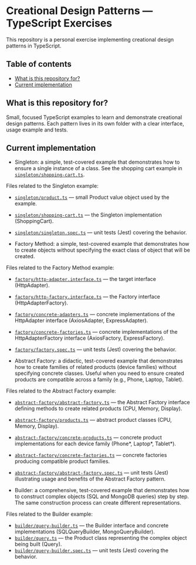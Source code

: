 # Creational Design Patterns — TypeScript Exercises

This repository is a personal exercise implementing creational design patterns in TypeScript. 

## Table of contents

- [What is this repository for?](#what-is-this-repository-for)
- [Current implementation](#current-implementation)

## What is this repository for?

Small, focused TypeScript examples to learn and demonstrate creational design patterns. Each pattern lives in its own folder with a clear interface, usage example and tests.

## Current implementation

- Singleton: a simple, test-covered example that demonstrates how to ensure a single instance of a class. See the shopping cart example in [`singleton/shopping-cart.ts`](singleton/shopping-cart.ts:1).

Files related to the Singleton example:

- [`singleton/product.ts`](singleton/product.ts) — small Product value object used by the example.
- [`singleton/shopping-cart.ts`](singleton/shopping-cart.ts) — the Singleton implementation (ShoppingCart).
- [`singleton/singleton.spec.ts`](singleton/singleton.spec.ts) — unit tests (Jest) covering the behavior.

- Factory Method: a simple, test-covered example that demonstrates how to create objects without specifying the exact class of object that will be created.

Files related to the Factory Method example:

- [`factory/http-adapter.interface.ts`](factory/http-adapter.interface.ts) — the target interface (HttpAdapter).
- [`factory/http-factory.interface.ts`](factory/http-factory.interface.ts) — the Factory interface (HttpAdapterFactory).
- [`factory/concrete-adapters.ts`](factory/concrete-adapters.ts) — concrete implementations of the HttpAdapter interface (AxiosAdapter, ExpressAdapter).
- [`factory/concrete-factories.ts`](factory/concrete-factories.ts) — concrete implementations of the HttpAdapterFactory interface (AxiosFactory, ExpressFactory).
- [`factory/factory.spec.ts`](factory/factory.spec.ts) — unit tests (Jest) covering the behavior.

- Abstract Factory: a didactic, test-covered example that demonstrates how to create families of related products (device families) without specifying concrete classes. Useful when you need to ensure created products are compatible across a family (e.g., Phone, Laptop, Tablet).

Files related to the Abstract Factory example:

- [`abstract-factory/abstract-factory.ts`](abstract-factory/abstract-factory.ts) — the Abstract Factory interface defining methods to create related products (CPU, Memory, Display).
- [`abstract-factory/products.ts`](abstract-factory/products.ts) — abstract product classes (CPU, Memory, Display).
- [`abstract-factory/concrete-products.ts`](abstract-factory/concrete-products.ts) — concrete product implementations for each device family (Phone*, Laptop*, Tablet*).
- [`abstract-factory/concrete-factories.ts`](abstract-factory/concrete-factories.ts) — concrete factories producing compatible product families.
- [`abstract-factory/abstract-factory.spec.ts`](abstract-factory/abstract-factory.spec.ts) — unit tests (Jest) illustrating usage and benefits of the Abstract Factory pattern.

- Builder: a comprehensive, test-covered example that demonstrates how to construct complex objects (SQL and MongoDB queries) step by step. The same construction process can create different representations.

Files related to the Builder example:

- [`builder/query-builder.ts`](builder/query-builder.ts) — the Builder interface and concrete implementations (SQLQueryBuilder, MongoQueryBuilder).
- [`builder/query.ts`](builder/query.ts) — the Product class representing the complex object being built (Query).
- [`builder/query-builder.spec.ts`](builder/query-builder.spec.ts) — unit tests (Jest) covering the behavior.
